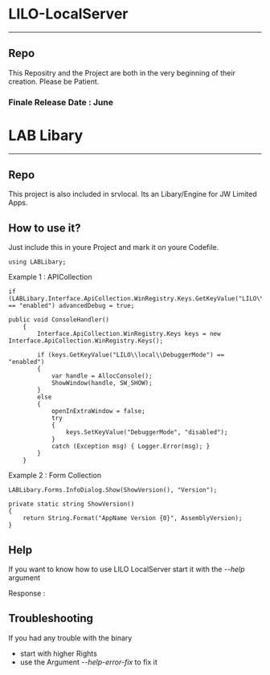 # LILO-LocalServer
***
## Repo

This Repositry and the Project are both in the very beginning of their creation.
Please be Patient.

### Finale Release Date : June

# LAB Libary
***
## Repo

This project is also included in srvlocal. Its an Libary/Engine for JW Limited Apps.

## How to use it?

Just include this in youre Project and mark it on youre Codefile.
```CSharp
using LABLibary;
```

Example 1 : APICollection
```CSharp
if (LABLibary.Interface.ApiCollection.WinRegistry.Keys.GetKeyValue("LILO\\local\\DebuggerMode") == "enabled") advancedDebug = true;
```
```CSharp
public void ConsoleHandler()
    {
        Interface.ApiCollection.WinRegistry.Keys keys = new Interface.ApiCollection.WinRegistry.Keys();

        if (keys.GetKeyValue("LILO\\local\\DebuggerMode") == "enabled")
        {
            var handle = AllocConsole();
            ShowWindow(handle, SW_SHOW);
        }
        else
        {
            openInExtraWindow = false;
            try
            {
                keys.SetKeyValue("DebuggerMode", "disabled");
            }
            catch (Exception msg) { Logger.Error(msg); }
        }
    }
```
Example 2 : Form Collection
```CSharp
LABLibary.Forms.InfoDialog.Show(ShowVersion(), "Version");

private static string ShowVersion()
{
    return String.Format("AppName Version {0}", AssemblyVersion);
}
```
## Help

If you want to know how to use LILO LocalServer start it with the _--help_ argument

Response :


## Troubleshooting

If you had any trouble with the binary 

- start with higher Rights 
- use the Argument _--help-error-fix_ to fix it
